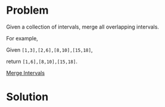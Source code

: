 
# Problem

Given a collection of intervals, merge all overlapping intervals.

For example,

Given `[1,3],[2,6],[8,10],[15,18]`,

return `[1,6],[8,10],[15,18]`.



[Merge Intervals](https://leetcode.com/problems/merge-intervals)

# Solution



